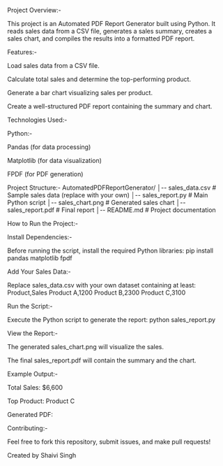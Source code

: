 Project Overview:-

This project is an Automated PDF Report Generator built using Python. It reads sales data from a CSV file, generates a sales summary, creates a sales chart, and compiles the results into a formatted PDF report.

Features:-

Load sales data from a CSV file.

Calculate total sales and determine the top-performing product.

Generate a bar chart visualizing sales per product.

Create a well-structured PDF report containing the summary and chart.

Technologies Used:-

Python:-

Pandas (for data processing)

Matplotlib (for data visualization)

FPDF (for PDF generation)

Project Structure:-
AutomatedPDFReportGenerator/
│-- sales_data.csv              # Sample sales data (replace with your own)
│-- sales_report.py             # Main Python script
│-- sales_chart.png             # Generated sales chart
│-- sales_report.pdf            # Final report
│-- README.md                   # Project documentation

How to Run the Project:-

Install Dependencies:-

Before running the script, install the required Python libraries:
pip install pandas matplotlib fpdf

 Add Your Sales Data:-

Replace sales_data.csv with your own dataset containing at least:
Product,Sales
Product A,1200
Product B,2300
Product C,3100

Run the Script:-

Execute the Python script to generate the report:
python sales_report.py

View the Report:-

The generated sales_chart.png will visualize the sales.

The final sales_report.pdf will contain the summary and the chart.

Example Output:-

Total Sales: $6,600

Top Product: Product C

Generated PDF:

Contributing:-

Feel free to fork this repository, submit issues, and make pull requests!

Created by Shaivi Singh
